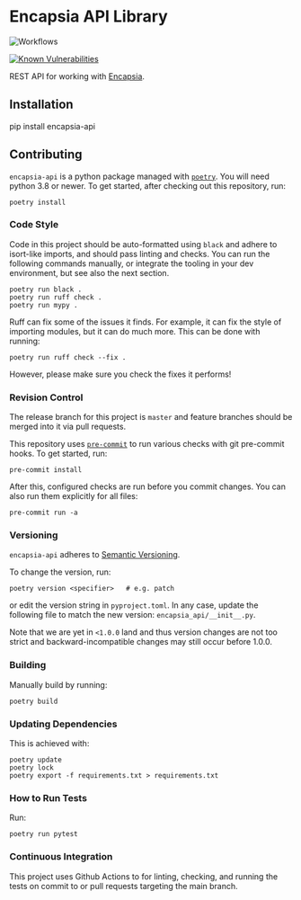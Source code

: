 # Encapsia API Library

![Workflows](https://github.com/encapsia/encapsia-api/actions/workflows/main.yml/badge.svg)

[![Known Vulnerabilities](https://snyk.io/test/github/encapsia/encapsia-api/badge.svg?targetFile=requirements.txt)](https://snyk.io/test/github/encapsia/encapsia-api?targetFile=requirements.txt)

REST API for working with [Encapsia](https://www.encapsia.com).

## Installation

   pip install encapsia-api
   

## Contributing

`encapsia-api` is a python package managed with [`poetry`](https://python-poetry.org/).
You will need python 3.8 or newer. To get started, after checking out this repository,
run:

    poetry install
    

### Code Style

Code in this project should be auto-formatted using `black` and adhere to isort-like
imports, and should pass linting and checks. You can run the following commands
manually, or integrate the tooling in your dev environment, but see also the next
section.

    poetry run black .
    poetry run ruff check .
    poetry run mypy .

Ruff can fix some of the issues it finds. For example, it can fix the style of importing
modules, but it can do much more. This can be done with running:

    poetry run ruff check --fix .
    
However, please make sure you check the fixes it performs!


### Revision Control

The release branch for this project is `master` and feature branches should be merged
into it via pull requests.

This repository uses [`pre-commit`](https://pre-commit.com/) to run various checks with
git pre-commit hooks. To get started, run:

    pre-commit install
   
After this, configured checks are run before you commit changes. You can also run them
explicitly for all files:

    pre-commit run -a


### Versioning

`encapsia-api` adheres to [Semantic Versioning](https://semver.org/spec/v2.0.0.html).

To change the version, run:

    poetry version <specifier>   # e.g. patch

or edit the version string in `pyproject.toml`. In any case, update the following file
to match the new version: `encapsia_api/__init__.py`.

Note that we are yet in `<1.0.0` land and thus version changes are not too strict and
backward-incompatible changes may still occur before 1.0.0.


### Building

Manually build by running:

    poetry build
    
    
### Updating Dependencies

This is achieved with:

    poetry update
    poetry lock
    poetry export -f requirements.txt > requirements.txt

### How to Run Tests

Run:

    poetry run pytest


### Continuous Integration

This project uses Github Actions to for linting, checking, and running the tests on
commit to or pull requests targeting the main branch.
